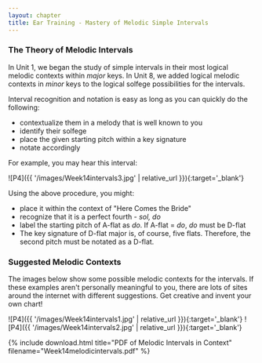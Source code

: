 ```yaml
---
layout: chapter
title: Ear Training - Mastery of Melodic Simple Intervals
---
```


### The Theory of Melodic Intervals

In Unit 1, we began the study of simple intervals in their most logical melodic contexts within *major* keys. In Unit 8, we added logical melodic contexts in *minor* keys to the logical solfege possibilities for the intervals.

Interval recognition and notation is easy as long as you can quickly do the following:
- contextualize them in a melody that is well known to you
- identify their solfege
- place the given starting pitch within a key signature
- notate accordingly

For example, you may hear this interval:

![P4]({{ '/images/Week14intervals3.jpg' | relative_url }}){:target='_blank'}

Using the above procedure, you might:
- place it within the context of "Here Comes the Bride" 
- recognize that it is a perfect fourth - *sol, do*
- label the starting pitch of A-flat as *do*. If A-flat = *do*, *do* must be D-flat
- The key signature of D-flat major is, of course, five flats. Therefore, the second pitch must be notated as a D-flat.

### Suggested Melodic Contexts

The images below show some possible melodic contexts for the intervals. If these examples aren't personally meaningful to you, there are lots of sites around the internet with different suggestions. Get creative and invent your own chart!

![P4]({{ '/images/Week14intervals1.jpg' | relative_url }}){:target='_blank'}
![P4]({{ '/images/Week14intervals2.jpg' | relative_url }}){:target='_blank'}

{% include download.html title="PDF of Melodic Intervals in Context" filename="Week14melodicintervals.pdf" %}